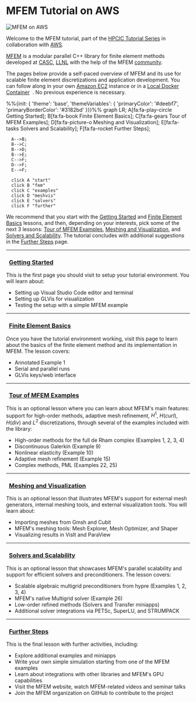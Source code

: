 # MFEM Tutorial on AWS
<!-- <h4>August 22, 2024</h4> -->

![MFEM on AWS](img/mfem-aws.png)

Welcome to the MFEM tutorial, part of the
[HPCIC Tutorial Series](https://hpcic.llnl.gov/tutorials/2024-hpc-tutorials)
in collaboration with [AWS](https://aws.amazon.com/blogs/hpc/call-for-participation-radiuss-tutorial-series-2023/).

[MFEM](https://mfem.org/) is a modular parallel C++ library for finite element
methods developed at [CASC](https://computing.llnl.gov/casc/),
[LLNL](https://www.llnl.gov/) with the help of the MFEM [community](https://github.com/mfem/mfem/graphs/contributors).

The pages below provide a self-paced overview of MFEM and its use for scalable
finite element discretizations and application development. You can follow
along in your own [Amazon EC2](https://en.wikipedia.org/wiki/Amazon_Elastic_Compute_Cloud) instance or in a [<span class="mdi mdi-docker"></span> Local Docker Container](docker.md) <span class="mdi mdi-new-box mdi-18px" style="color:#dd5034"></span>&nbsp;. No previous experience is necessary.

<script type="module">
  import mermaid from 'https://cdn.jsdelivr.net/npm/mermaid@9/dist/mermaid.esm.min.mjs';
  mermaid.initialize({ startOnLoad: true });
</script>
<div class="mermaid">
%%{init: {
  'theme': 'base',
  'themeVariables': {
    'primaryColor': '#deebf7',
    'primaryBorderColor': '#3182bd'
}}}%%
  graph LR;
      A[fa:fa-play-circle Getting Started];
      B[fa:fa-book Finite Element Basics];
      C[fa:fa-gears Tour of MFEM Examples];
      D[fa:fa-picture-o Meshing and Visualization];
      E[fa:fa-tasks Solvers and Scalability];
      F[fa:fa-rocket Further Steps];

      A-->B;
      B-->C;
      B-->D;
      B-->E;
      C-->F;
      D-->F;
      E-->F;

      click A "start"
      click B "fem"
      click C "examples"
      click D "meshvis"
      click E "solvers"
      click F "further"
</div>

We recommend that you start with the
[<i class="fa fa-play-circle"></i> Getting Started](start.md) and
[<i class="fa fa-book"></i> Finite Element Basics](fem.md) lessons,
and then, depending on your interests, pick some of the next 3 lessons:
[<i class="fa fa-gears"></i> Tour of MFEM Examples](examples.md),
[<i class="fa fa-picture-o"></i> Meshing and Visualization](meshvis.md), and
[<i class="fa fa-tasks"></i> Solvers and Scalability](solvers.md).
The tutorial concludes with additional suggestions in the
[<i class="fa fa-rocket"></i> Further Steps](further.md) page.

---

<!-- fa-cloud, fa-bookmark-o, see https://fontawesome.com/v4/icons -->
### <i class="fa fa-play-circle"></i>&nbsp; [Getting Started](start.md)

This is the first page you should visit to setup your tutorial environment.
You will learn about:

- Setting up Visual Studio Code editor and terminal
- Setting up GLVis for visualization
- Testing the setup with a simple MFEM example

---

### <i class="fa fa-book"></i>&nbsp; [Finite Element Basics](fem.md)

Once you have the tutorial environment working, visit this page to learn about
the basics of the finite element method and its implementation in MFEM. The
lesson covers:

- Annotated Example 1
- Serial and parallel runs
- GLVis keys/web interface

---

### <i class="fa fa-gears"></i>&nbsp; [Tour of MFEM Examples](examples.md)

This is an optional lesson where you can learn about MFEM's main features: support
for high-order methods, adaptive mesh refinement, $H^1$, $H(curl)$, $H(div)$ and $L^2$
discretizations, through several of the examples included with the library:

- High-order methods for the full de Rham complex (Examples 1, 2, 3, 4)
- Discontinuous Galerkin (Example 9)
- Nonlinear elasticity (Example 10)
- Adaptive mesh refinement (Example 15)
- Complex methods, PML (Examples 22, 25)

---

### <i class="fa fa-picture-o"></i>&nbsp; [Meshing and Visualization](meshvis.md)

This is an optional lesson that illustrates MFEM's support for external mesh generators,
internal meshing tools, and external visualization tools.
You will learn about:

- Importing meshes from Gmsh and Cubit
- MFEM's meshing tools: Mesh Explorer, Mesh Optimizer, and Shaper
- Visualizing results in VisIt and ParaView

---

### <i class="fa fa-tasks"></i>&nbsp; [Solvers and Scalability](solvers.md)

This is an optional lesson that showcases MFEM's parallel scalability and support for efficient
solvers and preconditioners. The lesson covers:

- Scalable algebraic multigrid preconditioners from hypre (Examples 1, 2, 3, 4)
- MFEM's native Multigrid solver (Example 26)
- Low-order refined methods (Solvers and Transfer miniapps)
- Additional solver integrations via PETSc, SuperLU, and STRUMPACK

---

### <i class="fa fa-rocket"></i>&nbsp; [Further Steps](further.md)

This is the final lesson with further activities, including:

- Explore additional examples and miniapps
- Write your own simple simulation starting from one of the MFEM examples
- Learn about integrations with other libraries and MFEM's GPU capabilities
- Visit the MFEM website, watch MFEM-related videos and seminar talks
- Join the MFEM organization on GitHub to contribute to the project

<script type="text/x-mathjax-config">MathJax.Hub.Config({TeX: {equationNumbers: {autoNumber: "all"}}, tex2jax: {inlineMath: [['$','$']]}});</script>
<script type="text/javascript" src="https://cdnjs.cloudflare.com/ajax/libs/mathjax/2.7.2/MathJax.js?config=TeX-AMS_HTML"></script>
<link href="https://cdn.jsdelivr.net/npm/@mdi/font@4.x/css/materialdesignicons.min.css" rel="stylesheet">
